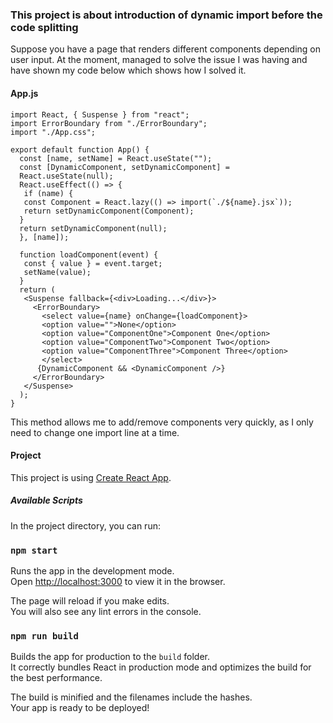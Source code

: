 
### This project is about introduction of dynamic import before the code splitting

Suppose you have a page that renders different components depending on user input. At the moment, managed to solve the issue I was having and have shown my code below which shows how I solved it.  

#### App.js 

```JSX
import React, { Suspense } from "react";
import ErrorBoundary from "./ErrorBoundary";
import "./App.css";

export default function App() {
  const [name, setName] = React.useState("");
  const [DynamicComponent, setDynamicComponent] =
  React.useState(null);
  React.useEffect(() => {
   if (name) {
   const Component = React.lazy(() => import(`./${name}.jsx`));
   return setDynamicComponent(Component);
  }
  return setDynamicComponent(null);
  }, [name]);

  function loadComponent(event) {
   const { value } = event.target;
   setName(value);
  }
  return (
   <Suspense fallback={<div>Loading...</div>}>
     <ErrorBoundary>
       <select value={name} onChange={loadComponent}>
       <option value="">None</option>
       <option value="ComponentOne">Component One</option>
       <option value="ComponentTwo">Component Two</option>
       <option value="ComponentThree">Component Three</option>
       </select>
      {DynamicComponent && <DynamicComponent />}
     </ErrorBoundary>
   </Suspense>
  );
}
```
 

 

This method allows me to add/remove components very quickly, as I only need to change one import line at a time. 

#### Project 

This project is using [Create React App](https://github.com/facebook/create-react-app).

##### Available Scripts

In the project directory, you can run:

### `npm start`

Runs the app in the development mode.\
Open [http://localhost:3000](http://localhost:3000) to view it in the browser.

The page will reload if you make edits.\
You will also see any lint errors in the console.

### `npm run build`

Builds the app for production to the `build` folder.\
It correctly bundles React in production mode and optimizes the build for the best performance.

The build is minified and the filenames include the hashes.\
Your app is ready to be deployed!
